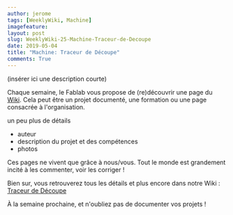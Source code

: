 ```yaml
---
author: jerome
tags: [WeeklyWiki, Machine]
imagefeature:
layout: post
slug: WeeklyWiki-25-Machine-Traceur-de-Decoupe
date: 2019-05-04
title: "Machine: Traceur de Découpe"
comments: True
---
```


(insérer ici une description courte)

Chaque semaine, le Fablab vous propose de (re)découvrir une page du [Wiki](https://wiki.fablab-lannion.org). Cela peut être un projet documenté, une formation ou une page consacrée à l'organisation.

un peu plus de détails
* auteur
* description du projet et des compétences
* photos

Ces pages ne vivent que grâce à nous/vous. Tout le monde est grandement incité à les commenter, voir les corriger !

Bien sur, vous retrouverez tous les détails et plus encore dans notre Wiki : [Traceur de Découpe](https://wiki.fablab-lannion.org/index.php?title=Traceur_de_D%C3%A9coupe)

À la semaine prochaine, et n'oubliez pas de documenter vos projets !

